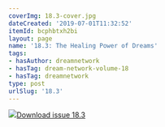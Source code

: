 ```yaml
---
coverImg: 18.3-cover.jpg
dateCreated: '2019-07-01T11:32:52'
itemId: bcphbtxh2bi
layout: page
name: '18.3: The Healing Power of Dreams'
tags:
- hasAuthor: dreamnetwork
- hasTag: dream-network-volume-18
- hasTag: dreamnetwork
type: post
urlSlug: '18.3'
---
```

<img class="card-journal-img" src="../images/18.3-rect.jpg"/><a href="../files/pdfs/Volume_18/18.3-Dream-Network-Vol-18-No-3.pdf" download="">Download issue 18.3</a>
